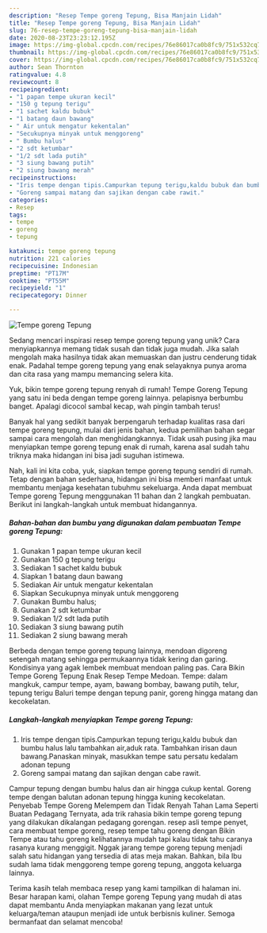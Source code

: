 ```yaml
---
description: "Resep Tempe goreng Tepung, Bisa Manjain Lidah"
title: "Resep Tempe goreng Tepung, Bisa Manjain Lidah"
slug: 76-resep-tempe-goreng-tepung-bisa-manjain-lidah
date: 2020-08-23T23:23:12.195Z
image: https://img-global.cpcdn.com/recipes/76e86017ca0b8fc9/751x532cq70/tempe-goreng-tepung-foto-resep-utama.jpg
thumbnail: https://img-global.cpcdn.com/recipes/76e86017ca0b8fc9/751x532cq70/tempe-goreng-tepung-foto-resep-utama.jpg
cover: https://img-global.cpcdn.com/recipes/76e86017ca0b8fc9/751x532cq70/tempe-goreng-tepung-foto-resep-utama.jpg
author: Sean Thornton
ratingvalue: 4.8
reviewcount: 8
recipeingredient:
- "1 papan tempe ukuran kecil"
- "150 g tepung terigu"
- "1 sachet kaldu bubuk"
- "1 batang daun bawang"
- " Air untuk mengatur kekentalan"
- "Secukupnya minyak untuk menggoreng"
- " Bumbu halus"
- "2 sdt ketumbar"
- "1/2 sdt lada putih"
- "3 siung bawang putih"
- "2 siung bawang merah"
recipeinstructions:
- "Iris tempe dengan tipis.Campurkan tepung terigu,kaldu bubuk dan bumbu halus lalu tambahkan air,aduk rata. Tambahkan irisan daun bawang.Panaskan minyak, masukkan tempe satu persatu kedalam adonan tepung"
- "Goreng sampai matang dan sajikan dengan cabe rawit."
categories:
- Resep
tags:
- tempe
- goreng
- tepung

katakunci: tempe goreng tepung 
nutrition: 221 calories
recipecuisine: Indonesian
preptime: "PT17M"
cooktime: "PT55M"
recipeyield: "1"
recipecategory: Dinner

---
```



![Tempe goreng Tepung](https://img-global.cpcdn.com/recipes/76e86017ca0b8fc9/751x532cq70/tempe-goreng-tepung-foto-resep-utama.jpg)

Sedang mencari inspirasi resep tempe goreng tepung yang unik? Cara menyiapkannya memang tidak susah dan tidak juga mudah. Jika salah mengolah maka hasilnya tidak akan memuaskan dan justru cenderung tidak enak. Padahal tempe goreng tepung yang enak selayaknya punya aroma dan cita rasa yang mampu memancing selera kita.

Yuk, bikin tempe goreng tepung renyah di rumah! Tempe Goreng Tepung yang satu ini beda dengan tempe goreng lainnya. pelapisnya berbumbu banget. Apalagi dicocol sambal kecap, wah pingin tambah terus!

Banyak hal yang sedikit banyak berpengaruh terhadap kualitas rasa dari tempe goreng tepung, mulai dari jenis bahan, kedua pemilihan bahan segar sampai cara mengolah dan menghidangkannya. Tidak usah pusing jika mau menyiapkan tempe goreng tepung enak di rumah, karena asal sudah tahu triknya maka hidangan ini bisa jadi suguhan istimewa.


Nah, kali ini kita coba, yuk, siapkan tempe goreng tepung sendiri di rumah. Tetap dengan bahan sederhana, hidangan ini bisa memberi manfaat untuk membantu menjaga kesehatan tubuhmu sekeluarga. Anda dapat membuat Tempe goreng Tepung menggunakan 11 bahan dan 2 langkah pembuatan. Berikut ini langkah-langkah untuk membuat hidangannya.

<!--inarticleads1-->

##### Bahan-bahan dan bumbu yang digunakan dalam pembuatan Tempe goreng Tepung:

1. Gunakan 1 papan tempe ukuran kecil
1. Gunakan 150 g tepung terigu
1. Sediakan 1 sachet kaldu bubuk
1. Siapkan 1 batang daun bawang
1. Sediakan  Air untuk mengatur kekentalan
1. Siapkan Secukupnya minyak untuk menggoreng
1. Gunakan  Bumbu halus;
1. Gunakan 2 sdt ketumbar
1. Sediakan 1/2 sdt lada putih
1. Sediakan 3 siung bawang putih
1. Sediakan 2 siung bawang merah


Berbeda dengan tempe goreng tepung lainnya, mendoan digoreng setengah matang sehingga permukaannya tidak kering dan garing. Kondisinya yang agak lembek membuat mendoan paling pas. Cara Bikin Tempe Goreng Tepung Enak Resep Tempe Medoan. Tempe: dalam mangkuk, campur tempe, ayam, bawang bombay, bawang putih, telur, tepung terigu Baluri tempe dengan tepung panir, goreng hingga matang dan kecokelatan. 

<!--inarticleads2-->

##### Langkah-langkah menyiapkan Tempe goreng Tepung:

1. Iris tempe dengan tipis.Campurkan tepung terigu,kaldu bubuk dan bumbu halus lalu tambahkan air,aduk rata. Tambahkan irisan daun bawang.Panaskan minyak, masukkan tempe satu persatu kedalam adonan tepung
1. Goreng sampai matang dan sajikan dengan cabe rawit.


Campur tepung dengan bumbu halus dan air hingga cukup kental. Goreng tempe dengan balutan adonan tepung hingga kuning kecokelatan. Penyebab Tempe Goreng Melempem dan Tidak Renyah Tahan Lama Seperti Buatan Pedagang Ternyata, ada trik rahasia bikin tempe goreng tepung yang dilakukan dikalangan pedagang gorengan. resep asli tempe penyet, cara membuat tempe goreng, resep tempe tahu goreng dengan Bikin Tempe atau tahu goreng kelihatannya mudah tapi kalau tidak tahu caranya rasanya kurang menggigit. Nggak jarang tempe goreng tepung menjadi salah satu hidangan yang tersedia di atas meja makan. Bahkan, bila Ibu sudah lama tidak menggoreng tempe goreng tepung, anggota keluarga lainnya. 

Terima kasih telah membaca resep yang kami tampilkan di halaman ini. Besar harapan kami, olahan Tempe goreng Tepung yang mudah di atas dapat membantu Anda menyiapkan makanan yang lezat untuk keluarga/teman ataupun menjadi ide untuk berbisnis kuliner. Semoga bermanfaat dan selamat mencoba!
